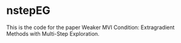 # nstepEG
This is the code for the paper Weaker MVI Condition: Extragradient Methods with Multi-Step Exploration.
